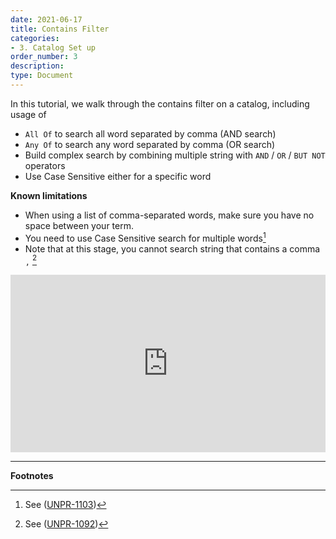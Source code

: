```yaml
---
date: 2021-06-17
title: Contains Filter
categories:
- 3. Catalog Set up
order_number: 3
description:
type: Document
---
```


In this tutorial, we walk through the contains filter on a catalog, including usage of
* `All Of`  to search all word separated by comma (AND search)
* `Any Of` to search any word separated by comma (OR search)
* Build complex search by combining multiple string with `AND` / `OR` / `BUT NOT` operators
* Use Case Sensitive either for a specific word 

**Known limitations**
* When using a list of comma-separated words, make sure you have no space between your term.
* You need to use Case Sensitive search for multiple words[^1]
* Note that at this stage, you cannot search string that contains a comma `,` [^2]

<div style="padding:56.25% 0 0 0;position:relative;"><iframe src="https://player.vimeo.com/video/637971818?h=358517af7e&amp;badge=0&amp;autopause=0&amp;player_id=0&amp;app_id=58479" frameborder="0" allow="autoplay; fullscreen; picture-in-picture" allowfullscreen style="position:absolute;top:0;left:0;width:100%;height:100%;" title="Unifyd Insights - Contains Filter"></iframe></div><script src="https://player.vimeo.com/api/player.js"></script>

---
**Footnotes**

[^1]: See ([UNPR-1103](https://unifyd.atlassian.net/browse/UNPR-1103))
[^2]: See ([UNPR-1092](https://unifyd.atlassian.net/browse/UNPR-1092))
